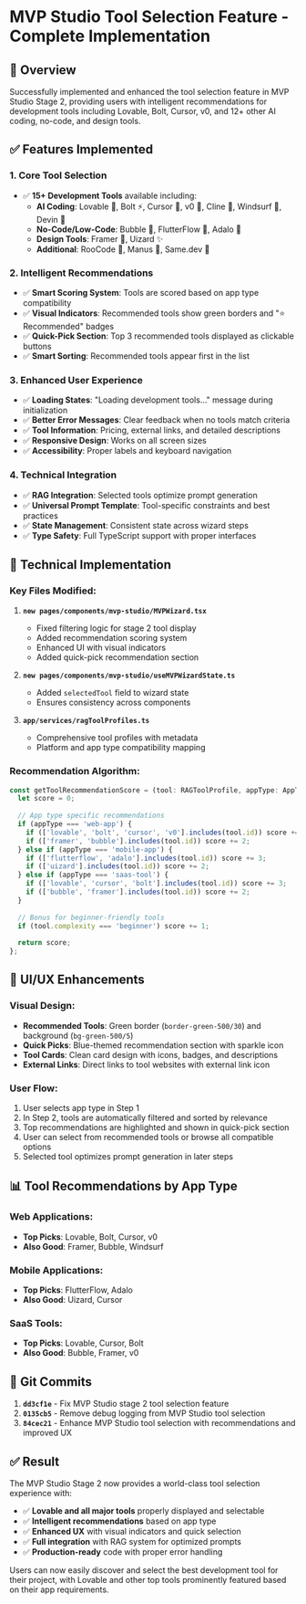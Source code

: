 # MVP Studio Tool Selection Feature - Complete Implementation

## 🎯 Overview
Successfully implemented and enhanced the tool selection feature in MVP Studio Stage 2, providing users with intelligent recommendations for development tools including Lovable, Bolt, Cursor, v0, and 12+ other AI coding, no-code, and design tools.

## ✅ Features Implemented

### 1. **Core Tool Selection**
- ✅ **15+ Development Tools** available including:
  - **AI Coding**: Lovable 💖, Bolt ⚡, Cursor 🎯, v0 🚀, Cline 📝, Windsurf 🌊, Devin 🤖
  - **No-Code/Low-Code**: Bubble 🫧, FlutterFlow 🦋, Adalo 📱
  - **Design Tools**: Framer 🎨, Uizard ✨
  - **Additional**: RooCode 🦘, Manus 📖, Same.dev 🤝

### 2. **Intelligent Recommendations**
- ✅ **Smart Scoring System**: Tools are scored based on app type compatibility
- ✅ **Visual Indicators**: Recommended tools show green borders and "⭐ Recommended" badges
- ✅ **Quick-Pick Section**: Top 3 recommended tools displayed as clickable buttons
- ✅ **Smart Sorting**: Recommended tools appear first in the list

### 3. **Enhanced User Experience**
- ✅ **Loading States**: "Loading development tools..." message during initialization
- ✅ **Better Error Messages**: Clear feedback when no tools match criteria
- ✅ **Tool Information**: Pricing, external links, and detailed descriptions
- ✅ **Responsive Design**: Works on all screen sizes
- ✅ **Accessibility**: Proper labels and keyboard navigation

### 4. **Technical Integration**
- ✅ **RAG Integration**: Selected tools optimize prompt generation
- ✅ **Universal Prompt Template**: Tool-specific constraints and best practices
- ✅ **State Management**: Consistent state across wizard steps
- ✅ **Type Safety**: Full TypeScript support with proper interfaces

## 🔧 Technical Implementation

### Key Files Modified:
1. **`new pages/components/mvp-studio/MVPWizard.tsx`**
   - Fixed filtering logic for stage 2 tool display
   - Added recommendation scoring system
   - Enhanced UI with visual indicators
   - Added quick-pick recommendation section

2. **`new pages/components/mvp-studio/useMVPWizardState.ts`**
   - Added `selectedTool` field to wizard state
   - Ensures consistency across components

3. **`app/services/ragToolProfiles.ts`**
   - Comprehensive tool profiles with metadata
   - Platform and app type compatibility mapping

### Recommendation Algorithm:
```typescript
const getToolRecommendationScore = (tool: RAGToolProfile, appType: AppType): number => {
  let score = 0;
  
  // App type specific recommendations
  if (appType === 'web-app') {
    if (['lovable', 'bolt', 'cursor', 'v0'].includes(tool.id)) score += 3;
    if (['framer', 'bubble'].includes(tool.id)) score += 2;
  } else if (appType === 'mobile-app') {
    if (['flutterflow', 'adalo'].includes(tool.id)) score += 3;
    if (['uizard'].includes(tool.id)) score += 2;
  } else if (appType === 'saas-tool') {
    if (['lovable', 'cursor', 'bolt'].includes(tool.id)) score += 3;
    if (['bubble', 'framer'].includes(tool.id)) score += 2;
  }
  
  // Bonus for beginner-friendly tools
  if (tool.complexity === 'beginner') score += 1;
  
  return score;
};
```

## 🎨 UI/UX Enhancements

### Visual Design:
- **Recommended Tools**: Green border (`border-green-500/30`) and background (`bg-green-500/5`)
- **Quick Picks**: Blue-themed recommendation section with sparkle icon
- **Tool Cards**: Clean card design with icons, badges, and descriptions
- **External Links**: Direct links to tool websites with external link icon

### User Flow:
1. User selects app type in Step 1
2. In Step 2, tools are automatically filtered and sorted by relevance
3. Top recommendations are highlighted and shown in quick-pick section
4. User can select from recommended tools or browse all compatible options
5. Selected tool optimizes prompt generation in later steps

## 📊 Tool Recommendations by App Type

### Web Applications:
- **Top Picks**: Lovable, Bolt, Cursor, v0
- **Also Good**: Framer, Bubble, Windsurf

### Mobile Applications:
- **Top Picks**: FlutterFlow, Adalo
- **Also Good**: Uizard, Cursor

### SaaS Tools:
- **Top Picks**: Lovable, Cursor, Bolt
- **Also Good**: Bubble, Framer, v0

## 🚀 Git Commits

1. **`dd3cf1e`** - Fix MVP Studio stage 2 tool selection feature
2. **`0135cb5`** - Remove debug logging from MVP Studio tool selection  
3. **`84cec21`** - Enhance MVP Studio tool selection with recommendations and improved UX

## ✅ Result

The MVP Studio Stage 2 now provides a world-class tool selection experience with:
- ✅ **Lovable and all major tools** properly displayed and selectable
- ✅ **Intelligent recommendations** based on app type
- ✅ **Enhanced UX** with visual indicators and quick selection
- ✅ **Full integration** with RAG system for optimized prompts
- ✅ **Production-ready** code with proper error handling

Users can now easily discover and select the best development tool for their project, with Lovable and other top tools prominently featured based on their app requirements.
